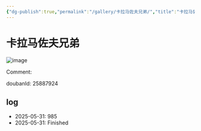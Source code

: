 ```yaml
---
{"dg-publish":true,"permalink":"/gallery/卡拉马佐夫兄弟/","title":"卡拉马佐夫兄弟","created":"2025-06-25T14:18:45.198+08:00"}
---
```



# 卡拉马佐夫兄弟

![image](https://hiraeth-picbed.oss-cn-beijing.aliyuncs.com/20250531154004.webp)

Comment: 



doubanId: 25887924

## log

- 2025-05-31: 985
- 2025-05-31: Finished
